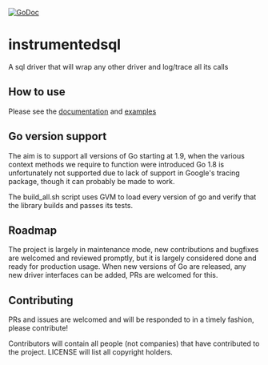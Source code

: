 [![GoDoc](https://godoc.org/github.com/luna-duclos/instrumentedsql?status.svg)](https://godoc.org/github.com/luna-duclos/instrumentedsql)

# instrumentedsql
A sql driver that will wrap any other driver and log/trace all its calls

## How to use

Please see the [documentation](https://godoc.org/github.com/luna-duclos/instrumentedsql) and [examples](https://github.com/luna-duclos/instrumentedsql/blob/master/examples/sql_example_test.go)

## Go version support

The aim is to support all versions of Go starting at 1.9, when the various context methods we require to function were introduced
Go 1.8 is unfortunately not supported due to lack of support in Google's tracing package, though it can probably be made to work.

The build_all.sh script uses GVM to load every version of go and verify that the library builds and passes its tests.

## Roadmap

The project is largely in maintenance mode, new contributions and bugfixes are welcomed and reviewed promptly, but it is largely considered done and ready for production usage.
When new versions of Go are released, any new driver interfaces can be added, PRs are welcomed for this.
 
## Contributing

PRs and issues are welcomed and will be responded to in a timely fashion, please contribute!

Contributors will contain all people (not companies) that have contributed to the project.
LICENSE will list all copyright holders.
